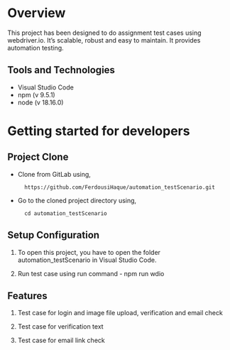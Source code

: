 # Overview

This project has been designed to do assignment test cases using webdriver.io. It’s scalable, robust and easy to maintain. It provides automation testing.

## Tools and Technologies

  - Visual Studio Code
  - npm (v 9.5.1)
  - node (v 18.16.0)
  
# Getting started for developers

## Project Clone
* Clone from GitLab using,

        https://github.com/FerdousiHaque/automation_testScenario.git

* Go to the cloned project directory using,

        cd automation_testScenario

## Setup Configuration
1. To open this project, you have to open the folder automation_testScenario in Visual Studio Code.

2. Run test case using run command - npm run wdio

## Features
1. Test case for login and image file upload, verification and email check

2. Test case for verification text

3. Test case for email link check
